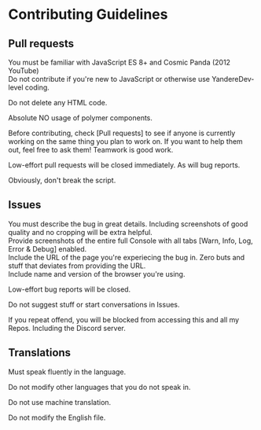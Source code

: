 # Contributing Guidelines


## Pull requests
You must be familiar with JavaScript ES 8+ and Cosmic Panda (2012 YouTube)</br>
Do not contribute if you're new to JavaScript or otherwise use YandereDev-level coding. 

Do not delete any HTML code.

Absolute NO usage of polymer components.

Before contributing, check [Pull requests] to see if anyone is currently working on the same thing you plan to work on.
If you want to help them out, feel free to ask them! Teamwork is good work.

Low-effort pull requests will be closed immediately. As will bug reports.

Obviously, don't break the script.

## Issues
You must describe the bug in great details. Including screenshots of good quality and no cropping will be extra helpful.</br>
Provide screenshots of the entire full Console with all tabs [Warn, Info, Log, Error & Debug] enabled.</br>
Include the URL of the page you're experiecing the bug in. Zero buts and stuff that deviates from providing the URL.</br>
Include name and version of the browser you're using.</br>

Low-effort bug reports will be closed.

Do not suggest stuff or start conversations in Issues.

If you repeat offend, you will be blocked from accessing this and all my Repos. Including the Discord server.

## Translations
Must speak fluently in the language.

Do not modify other languages that you do not speak in.

Do not use machine translation.

Do not modify the English file.
